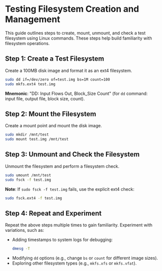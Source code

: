 # Testing Filesystem Creation and Management

This guide outlines steps to create, mount, unmount, and check a test filesystem using Linux commands. These steps help build familiarity with filesystem operations.

## Step 1: Create a Test Filesystem
Create a 100MB disk image and format it as an ext4 filesystem.

```bash
sudo dd if=/dev/zero of=test.img bs=1M count=100
sudo mkfs.ext4 test.img
```

**Mnemonic**: "DD: Input Flows Out, Block_Size Count" (for `dd` command: input file, output file, block size, count).

## Step 2: Mount the Filesystem
Create a mount point and mount the disk image.

```bash
sudo mkdir /mnt/test
sudo mount test.img /mnt/test
```

## Step 3: Unmount and Check the Filesystem
Unmount the filesystem and perform a filesystem check.

```bash
sudo umount /mnt/test
sudo fsck -f test.img
```

**Note**: If `sudo fsck -f test.img` fails, use the explicit ext4 check:

```bash
sudo fsck.ext4 -f test.img
```

## Step 4: Repeat and Experiment
Repeat the above steps multiple times to gain familiarity. Experiment with variations, such as:

- Adding timestamps to system logs for debugging:
  ```bash
  dmesg -T
  ```
- Modifying `dd` options (e.g., change `bs` or `count` for different image sizes).
- Exploring other filesystem types (e.g., `mkfs.xfs` or `mkfs.vfat`).